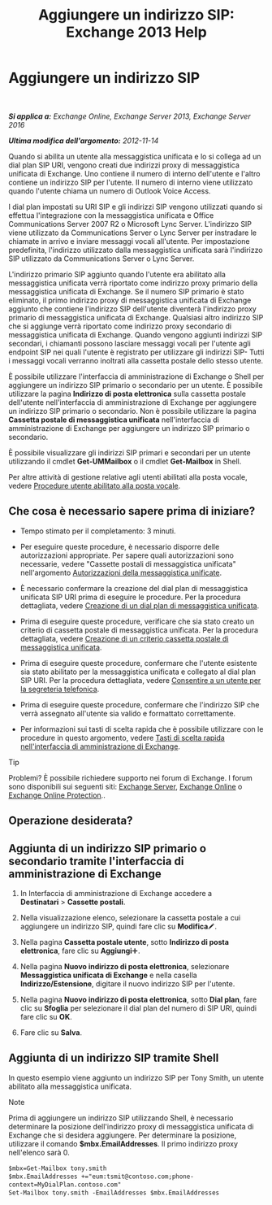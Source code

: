 ﻿---
title: 'Aggiungere un indirizzo SIP: Exchange 2013 Help'
TOCTitle: Aggiungere un indirizzo SIP
ms:assetid: 40295bcf-c62b-4f26-95ca-a8c4bd210fb3
ms:mtpsurl: https://technet.microsoft.com/it-it/library/JJ662760(v=EXCHG.150)
ms:contentKeyID: 50555572
ms.date: 05/22/2018
mtps_version: v=EXCHG.150
ms.translationtype: MT
---

# Aggiungere un indirizzo SIP

 

_**Si applica a:** Exchange Online, Exchange Server 2013, Exchange Server 2016_

_**Ultima modifica dell'argomento:** 2012-11-14_

Quando si abilita un utente alla messaggistica unificata e lo si collega ad un dial plan SIP URI, vengono creati due indirizzi proxy di messaggistica unificata di Exchange. Uno contiene il numero di interno dell'utente e l'altro contiene un indirizzo SIP per l'utente. Il numero di interno viene utilizzato quando l'utente chiama un numero di Outlook Voice Access.

I dial plan impostati su URI SIP e gli indirizzi SIP vengono utilizzati quando si effettua l'integrazione con la messaggistica unificata e Office Communications Server 2007 R2 o Microsoft Lync Server. L'indirizzo SIP viene utilizzato da Communications Server o Lync Server per instradare le chiamate in arrivo e inviare messaggi vocali all'utente. Per impostazione predefinita, l'indirizzo utilizzato dalla messaggistica unificata sarà l'indirizzo SIP utilizzato da Communications Server o Lync Server.

L'indirizzo primario SIP aggiunto quando l'utente era abilitato alla messaggistica unificata verrà riportato come indirizzo proxy primario della messaggistica unificata di Exchange. Se il numero SIP primario è stato eliminato, il primo indirizzo proxy di messaggistica unificata di Exchange aggiunto che contiene l'indirizzo SIP dell'utente diventerà l'indirizzo proxy primario di messaggistica unificata di Exchange. Qualsiasi altro indirizzo SIP che si aggiunge verrà riportato come indirizzo proxy secondario di messaggistica unificata di Exchange. Quando vengono aggiunti indirizzi SIP secondari, i chiamanti possono lasciare messaggi vocali per l'utente agli endpoint SIP nei quali l'utente è registrato per utilizzare gli indirizzi SIP- Tutti i messaggi vocali verranno inoltrati alla cassetta postale dello stesso utente.

È possibile utilizzare l'interfaccia di amministrazione di Exchange o Shell per aggiungere un indirizzo SIP primario o secondario per un utente. È possibile utilizzare la pagina **Indirizzo di posta elettronica** sulla cassetta postale dell'utente nell'interfaccia di amministrazione di Exchange per aggiungere un indirizzo SIP primario o secondario. Non è possibile utilizzare la pagina **Cassetta postale di messaggistica unificata** nell'interfaccia di amministrazione di Exchange per aggiungere un indirizzo SIP primario o secondario.

È possibile visualizzare gli indirizzi SIP primari e secondari per un utente utilizzando il cmdlet **Get-UMMailbox** o il cmdlet **Get-Mailbox** in Shell.

Per altre attività di gestione relative agli utenti abilitati alla posta vocale, vedere [Procedure utente abilitato alla posta vocale](https://docs.microsoft.com/it-it/exchange/voice-mail-unified-messaging/set-up-voice-mail/voice-mail-enabled-user-procedures).

## Che cosa è necessario sapere prima di iniziare?

  - Tempo stimato per il completamento: 3 minuti.

  - Per eseguire queste procedure, è necessario disporre delle autorizzazioni appropriate. Per sapere quali autorizzazioni sono necessarie, vedere "Cassette postali di messaggistica unificata" nell'argomento [Autorizzazioni della messaggistica unificate](unified-messaging-permissions-exchange-2013-help.md).

  - È necessario confermare la creazione del dial plan di messaggistica unificata SIP URI prima di eseguire le procedure. Per la procedura dettagliata, vedere [Creazione di un dial plan di messaggistica unificata](https://docs.microsoft.com/it-it/exchange/voice-mail-unified-messaging/connect-voice-mail-system/create-um-dial-plan).

  - Prima di eseguire queste procedure, verificare che sia stato creato un criterio di cassetta postale di messaggistica unificata. Per la procedura dettagliata, vedere [Creazione di un criterio cassetta postale di messaggistica unificata](create-a-um-mailbox-policy-exchange-2013-help.md).

  - Prima di eseguire queste procedure, confermare che l'utente esistente sia stato abilitato per la messaggistica unificata e collegato al dial plan SIP URI. Per la procedura dettagliata, vedere [Consentire a un utente per la segreteria telefonica](https://docs.microsoft.com/it-it/exchange/voice-mail-unified-messaging/set-up-voice-mail/enable-a-user-for-voice-mail).

  - Prima di eseguire queste procedure, confermare che l'indirizzo SIP che verrà assegnato all'utente sia valido e formattato correttamente.

  - Per informazioni sui tasti di scelta rapida che è possibile utilizzare con le procedure in questo argomento, vedere [Tasti di scelta rapida nell'interfaccia di amministrazione di Exchange](keyboard-shortcuts-in-the-exchange-admin-center-exchange-online-protection-help.md).


> [!TIP]
> Problemi? È possibile richiedere supporto nei forum di Exchange. I forum sono disponibili sui seguenti siti: <A href="https://go.microsoft.com/fwlink/p/?linkid=60612">Exchange Server</A>, <A href="https://go.microsoft.com/fwlink/p/?linkid=267542">Exchange Online</A> o <A href="https://go.microsoft.com/fwlink/p/?linkid=285351">Exchange Online Protection</A>..



## Operazione desiderata?

## Aggiunta di un indirizzo SIP primario o secondario tramite l'interfaccia di amministrazione di Exchange

1.  In Interfaccia di amministrazione di Exchange accedere a **Destinatari** \> **Cassette postali**.

2.  Nella visualizzazione elenco, selezionare la cassetta postale a cui aggiungere un indirizzo SIP, quindi fare clic su **Modifica**![Icona Modifica](images/JJ218640.6f53ccb2-1f13-4c02-bea0-30690e6ea71d(EXCHG.150).gif "Icona Modifica").

3.  Nella pagina **Cassetta postale utente**, sotto **Indirizzo di posta elettronica**, fare clic su **Aggiungi**![Icona Aggiungi](images/JJ218640.c1e75329-d6d7-4073-a27d-498590bbb558(EXCHG.150).gif "Icona Aggiungi").

4.  Nella pagina **Nuovo indirizzo di posta elettronica**, selezionare **Messaggistica unificata di Exchange** e nella casella **Indirizzo/Estensione**, digitare il nuovo indirizzo SIP per l'utente.

5.  Nella pagina **Nuovo indirizzo di posta elettronica**, sotto **Dial plan**, fare clic su **Sfoglia** per selezionare il dial plan del numero di SIP URI, quindi fare clic su **OK**.

6.  Fare clic su **Salva**.

## Aggiunta di un indirizzo SIP tramite Shell

In questo esempio viene aggiunto un indirizzo SIP per Tony Smith, un utente abilitato alla messaggistica unificata.


> [!NOTE]
> Prima di aggiungere un indirizzo SIP utilizzando Shell, è necessario determinare la posizione dell'indirizzo proxy di messaggistica unificata di Exchange che si desidera aggiungere. Per determinare la posizione, utilizzare il comando <STRONG>$mbx.EmailAddresses</STRONG>. Il primo indirizzo proxy nell'elenco sarà 0.



    $mbx=Get-Mailbox tony.smith
    $mbx.EmailAddresses +="eum:tsmit@contoso.com;phone-context=MyDialPlan.contoso.com"
    Set-Mailbox tony.smith -EmailAddresses $mbx.EmailAddresses

